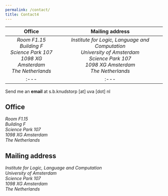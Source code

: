 ```yaml
---
permalink: /contact/
title: Contact4
---
```


| Office| Mailing address |
| :---: | :---: |
| *Room F1.15*<br /> *Building F*<br /> *Science Park 107*<br /> *1098 XG Amsterdam*<br /> *The Netherlands*</address> | *Institute for Logic, Language and Computation <br /> University of Amsterdam<br /> Science Park 107<br /> 1098 XG Amsterdam<br /> The Netherlands* |
| :--- | :--- |

Send me an **email** at s.b.knudstorp [at] uva [dot] nl

## Office

<address>
  Room F1.15<br /> Building F<br /> Science Park 107<br /> 1098 XG Amsterdam<br /> The Netherlands
</address>

## Mailing address

<address>
  Institute for Logic, Language and Computation <br /> University of Amsterdam<br /> Science Park 107<br /> 1098 XG Amsterdam<br /> The Netherlands
</address>

